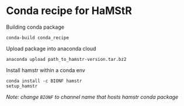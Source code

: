 # Conda recipe for HaMStR
Building conda package

```
conda-build conda_recipe
```

Upload package into anaconda cloud
```
anaconda upload path_to_hamstr-version.tar.bz2
```

Install hamstr within a conda env
```
conda install -c BIONF hamstr
setup_hamstr
```
*Note: change `BIONF` to channel name that hosts hamstr conda package*
